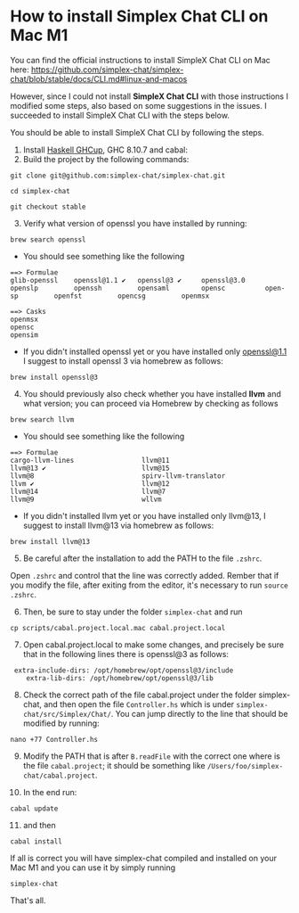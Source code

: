 # How to install Simplex Chat CLI on Mac M1


You can find the official instructions to install SimpleX Chat CLI on Mac here: https://github.com/simplex-chat/simplex-chat/blob/stable/docs/CLI.md#linux-and-macos

However, since I could not install **SimpleX Chat CLI** with those instructions I modified some steps, also based on some suggestions in the issues. 
I succeeded to install SimpleX Chat CLI with the steps below.

You should be able to install SimpleX Chat CLI by following the steps.

1. Install [Haskell GHCup](https://www.haskell.org/ghcup/), GHC 8.10.7 and cabal:
2. Build the project by the following commands:

```
git clone git@github.com:simplex-chat/simplex-chat.git
```

```
cd simplex-chat
```

```
git checkout stable
```

3. Verify what version of openssl you have installed by running:

```
brew search openssl
```

- You should see something like the following

```
==> Formulae
glib-openssl    openssl@1.1 ✔   openssl@3 ✔     openssl@3.0     openslp         openssh         opensaml        opensc          open-sp         openfst         opencsg         openmsx

==> Casks
openmsx                                                            opensc                                                             opensim
```

- If you didn't installed openssl yet or you have installed only openssl@1.1 I suggest to install openssl 3 via homebrew as follows:

```
brew install openssl@3
```

4. You should previously also check whether you have installed **llvm** and what version; you can proceed via Homebrew by checking as follows


```
brew search llvm
```

- You should see something like the following

```
==> Formulae
cargo-llvm-lines                 llvm@11                          llvm@13 ✔                        llvm@15                          llvm@8                           spirv-llvm-translator
llvm ✔                           llvm@12                          llvm@14                          llvm@7                           llvm@9                           wllvm
```

- If you didn't installed llvm yet or you have installed only llvm@13, I suggest to install llvm@13 via homebrew as follows:

```
brew install llvm@13
```

5. Be careful after the installation to add the PATH to the file `.zshrc`.

Open `.zshrc` and control that the line was correctly added.
Rember that if you modify the file, after exiting from the editor, it's necessary to run `source .zshrc`.

6. Then, be sure to stay under the folder `simplex-chat` and run

```
cp scripts/cabal.project.local.mac cabal.project.local
```

7. Open cabal.project.local to make some changes, and precisely be sure that in the following lines there is openssl@3 as follows:

```
 extra-include-dirs: /opt/homebrew/opt/openssl@3/include
    extra-lib-dirs: /opt/homebrew/opt/openssl@3/lib
```

8. Check the correct path of the file cabal.project under the folder simplex-chat, and then open the file `Controller.hs` which is under `simplex-chat/src/Simplex/Chat/`. You can jump directly to the line that should be modified by running:

```
nano +77 Controller.hs
```

9. Modify the PATH that is after `B.readFile` with the correct one where is the file `cabal.project`; it should be something like `/Users/foo/simplex-chat/cabal.project`.

10. In the end run:

```
cabal update
```

11. and then

```
cabal install
```

If all is correct you will have simplex-chat compiled and installed on your Mac M1 and you can use it by simply running 

```
simplex-chat
```

That's all.
